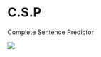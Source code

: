 # C.S.P
Complete Sentence Predictor

![](https://github.com/adityasingh11/C.S.P/blob/master/working.gif)

